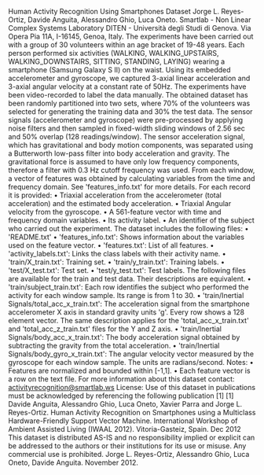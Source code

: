 ﻿Human Activity Recognition Using Smartphones Dataset
Jorge L. Reyes-Ortiz, Davide Anguita, Alessandro Ghio, Luca Oneto. Smartlab - Non Linear Complex Systems Laboratory DITEN - Università degli Studi di Genova. Via Opera Pia 11A, I-16145, Genoa, Italy.
The experiments have been carried out with a group of 30 volunteers within an age bracket of 19-48 years. Each person performed six activities (WALKING, WALKING_UPSTAIRS, WALKING_DOWNSTAIRS, SITTING, STANDING, LAYING) wearing a smartphone (Samsung Galaxy S II) on the waist. Using its embedded accelerometer and gyroscope, we captured 3-axial linear acceleration and 3-axial angular velocity at a constant rate of 50Hz. The experiments have been video-recorded to label the data manually. The obtained dataset has been randomly partitioned into two sets, where 70% of the volunteers was selected for generating the training data and 30% the test data. 
The sensor signals (accelerometer and gyroscope) were pre-processed by applying noise filters and then sampled in fixed-width sliding windows of 2.56 sec and 50% overlap (128 readings/window). The sensor acceleration signal, which has gravitational and body motion components, was separated using a Butterworth low-pass filter into body acceleration and gravity. The gravitational force is assumed to have only low frequency components, therefore a filter with 0.3 Hz cutoff frequency was used. From each window, a vector of features was obtained by calculating variables from the time and frequency domain. See 'features_info.txt' for more details. 
For each record it is provided:
• Triaxial acceleration from the accelerometer (total acceleration) and the estimated body acceleration.
• Triaxial Angular velocity from the gyroscope. 
• A 561-feature vector with time and frequency domain variables. 
• Its activity label. 
• An identifier of the subject who carried out the experiment.
The dataset includes the following files:
• 'README.txt'
• 'features_info.txt': Shows information about the variables used on the feature vector.
• 'features.txt': List of all features.
• 'activity_labels.txt': Links the class labels with their activity name.
• 'train/X_train.txt': Training set.
• 'train/y_train.txt': Training labels.
• 'test/X_test.txt': Test set.
• 'test/y_test.txt': Test labels.
The following files are available for the train and test data. Their descriptions are equivalent.
• 'train/subject_train.txt': Each row identifies the subject who performed the activity for each window sample. Its range is from 1 to 30. 
• 'train/Inertial Signals/total_acc_x_train.txt': The acceleration signal from the smartphone accelerometer X axis in standard gravity units 'g'. Every row shows a 128 element vector. The same description applies for the 'total_acc_x_train.txt' and 'total_acc_z_train.txt' files for the Y and Z axis. 
• 'train/Inertial Signals/body_acc_x_train.txt': The body acceleration signal obtained by subtracting the gravity from the total acceleration. 
• 'train/Inertial Signals/body_gyro_x_train.txt': The angular velocity vector measured by the gyroscope for each window sample. The units are radians/second. 
Notes:
• Features are normalized and bounded within [-1,1].
• Each feature vector is a row on the text file.
For more information about this dataset contact: activityrecognition@smartlab.ws
License:
Use of this dataset in publications must be acknowledged by referencing the following publication [1] 
[1] Davide Anguita, Alessandro Ghio, Luca Oneto, Xavier Parra and Jorge L. Reyes-Ortiz. Human Activity Recognition on Smartphones using a Multiclass Hardware-Friendly Support Vector Machine. International Workshop of Ambient Assisted Living (IWAAL 2012). Vitoria-Gasteiz, Spain. Dec 2012
This dataset is distributed AS-IS and no responsibility implied or explicit can be addressed to the authors or their institutions for its use or misuse. Any commercial use is prohibited.
Jorge L. Reyes-Ortiz, Alessandro Ghio, Luca Oneto, Davide Anguita. November 2012.

